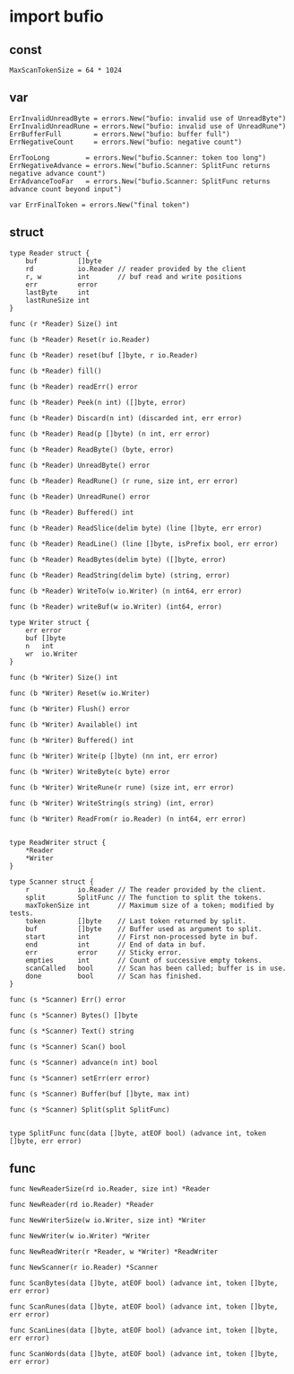 # import bufio

## const
	MaxScanTokenSize = 64 * 1024

## var
	ErrInvalidUnreadByte = errors.New("bufio: invalid use of UnreadByte")
	ErrInvalidUnreadRune = errors.New("bufio: invalid use of UnreadRune")
	ErrBufferFull        = errors.New("bufio: buffer full")
	ErrNegativeCount     = errors.New("bufio: negative count")

	ErrTooLong         = errors.New("bufio.Scanner: token too long")
	ErrNegativeAdvance = errors.New("bufio.Scanner: SplitFunc returns negative advance count")
	ErrAdvanceTooFar   = errors.New("bufio.Scanner: SplitFunc returns advance count beyond input")

	var ErrFinalToken = errors.New("final token")

## struct
	type Reader struct {
		buf          []byte
		rd           io.Reader // reader provided by the client
		r, w         int       // buf read and write positions
		err          error
		lastByte     int
		lastRuneSize int
	}

	func (r *Reader) Size() int

	func (b *Reader) Reset(r io.Reader)

	func (b *Reader) reset(buf []byte, r io.Reader)

	func (b *Reader) fill()

	func (b *Reader) readErr() error

	func (b *Reader) Peek(n int) ([]byte, error)

	func (b *Reader) Discard(n int) (discarded int, err error)

	func (b *Reader) Read(p []byte) (n int, err error)

	func (b *Reader) ReadByte() (byte, error)

	func (b *Reader) UnreadByte() error

	func (b *Reader) ReadRune() (r rune, size int, err error)

	func (b *Reader) UnreadRune() error

	func (b *Reader) Buffered() int

	func (b *Reader) ReadSlice(delim byte) (line []byte, err error)

	func (b *Reader) ReadLine() (line []byte, isPrefix bool, err error)

	func (b *Reader) ReadBytes(delim byte) ([]byte, error)

	func (b *Reader) ReadString(delim byte) (string, error)

	func (b *Reader) WriteTo(w io.Writer) (n int64, err error)

	func (b *Reader) writeBuf(w io.Writer) (int64, error)

	type Writer struct {
		err error
		buf []byte
		n   int
		wr  io.Writer
	}

	func (b *Writer) Size() int

	func (b *Writer) Reset(w io.Writer)

	func (b *Writer) Flush() error

	func (b *Writer) Available() int

	func (b *Writer) Buffered() int

	func (b *Writer) Write(p []byte) (nn int, err error)

	func (b *Writer) WriteByte(c byte) error

	func (b *Writer) WriteRune(r rune) (size int, err error)

	func (b *Writer) WriteString(s string) (int, error)

	func (b *Writer) ReadFrom(r io.Reader) (n int64, err error)


	type ReadWriter struct {
		*Reader
		*Writer
	}

	type Scanner struct {
		r            io.Reader // The reader provided by the client.
		split        SplitFunc // The function to split the tokens.
		maxTokenSize int       // Maximum size of a token; modified by tests.
		token        []byte    // Last token returned by split.
		buf          []byte    // Buffer used as argument to split.
		start        int       // First non-processed byte in buf.
		end          int       // End of data in buf.
		err          error     // Sticky error.
		empties      int       // Count of successive empty tokens.
		scanCalled   bool      // Scan has been called; buffer is in use.
		done         bool      // Scan has finished.
	}

	func (s *Scanner) Err() error

	func (s *Scanner) Bytes() []byte

	func (s *Scanner) Text() string

	func (s *Scanner) Scan() bool

	func (s *Scanner) advance(n int) bool

	func (s *Scanner) setErr(err error)

	func (s *Scanner) Buffer(buf []byte, max int)

	func (s *Scanner) Split(split SplitFunc)


	type SplitFunc func(data []byte, atEOF bool) (advance int, token []byte, err error)

## func
	func NewReaderSize(rd io.Reader, size int) *Reader

	func NewReader(rd io.Reader) *Reader

	func NewWriterSize(w io.Writer, size int) *Writer

	func NewWriter(w io.Writer) *Writer

	func NewReadWriter(r *Reader, w *Writer) *ReadWriter

	func NewScanner(r io.Reader) *Scanner

	func ScanBytes(data []byte, atEOF bool) (advance int, token []byte, err error)

	func ScanRunes(data []byte, atEOF bool) (advance int, token []byte, err error)

	func ScanLines(data []byte, atEOF bool) (advance int, token []byte, err error)

	func ScanWords(data []byte, atEOF bool) (advance int, token []byte, err error)